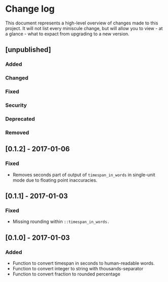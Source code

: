 # Change log

This document represents a high-level overview of changes made to this project.
It will not list every miniscule change, but will allow you to view - at a
glance - what to expact from upgrading to a new version.

## [unpublished]

### Added

### Changed

### Fixed

### Security

### Deprecated

### Removed


## [0.1.2] - 2017-01-06

### Fixed

- Removes seconds part of output of `timespan_in_words` in single-unit mode due
  to floating point inaccuracies.


## [0.1.1] - 2017-01-03

### Fixed

- Missing rounding within `::timespan_in_words.`


## [0.1.0] - 2017-01-03

### Added

- Function to convert timespan in seconds to human-readable words.
- Function to convert integer to string with thousands-separator
- Function to convert fraction to rounded percentage
